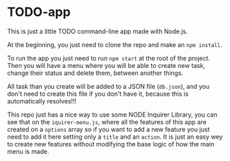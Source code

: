 # TODO-app

This is just a little TODO command-line app made with Node.js.

At the beginning, you just need to clone the repo and make an `npm install`.

To run the app you just need to run `npm start` at the root of the project. Then you will have a menu where you will be able to create new task, change their status and delete them, between another things.

All task than you create will be added to a JSON file (`db.json`), and you don't need to create this file if you don't have it, because this is automatically resolves!!!

This repo just has a nice way to use some NODE Inquirer Library, you can see that on the `iquirer-menu.js`, where all the features of this app are created on a `options` array so if you want to add a new feature you just need to add it here setting only a `title` and an `action`.
It is just an easy wey to create new features without modifying the base logic of how the main menu is made.


